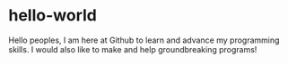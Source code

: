 # hello-world
Hello peoples,
I am here at Github to learn and advance my programming skills. I would also like to make and help groundbreaking programs!
